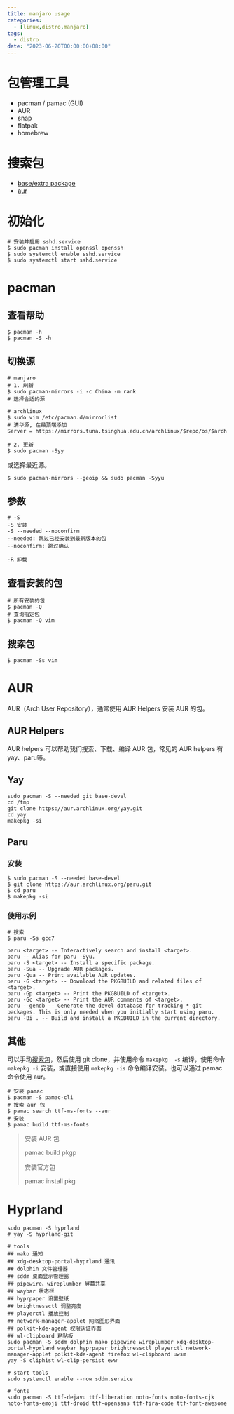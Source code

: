 ```yaml
---
title: manjaro usage
categories: 
  - [linux,distro,manjaro]
tags:
  - distro
date: "2023-06-20T00:00:00+08:00"
---
```


# 包管理工具

- pacman / pamac (GUI)
- AUR
- snap
- flatpak
- homebrew

# 搜索包

- [base/extra package](https://archlinux.org/packages/)
- [aur](https://aur.archlinux.org/packages)

# 初始化

```shell
# 安装并启用 sshd.service
$ sudo pacman install openssl openssh
$ sudo systemctl enable sshd.service
$ sudo systemctl start sshd.service
```

# pacman

## 查看帮助

```shell
$ pacman -h
$ pacman -S -h
```

## 切换源

```shell
# manjaro
# 1. 刷新
$ sudo pacman-mirrors -i -c China -m rank
# 选择合适的源

# archlinux
$ sudo vim /etc/pacman.d/mirrorlist
# 清华源, 在最顶端添加
Server = https://mirrors.tuna.tsinghua.edu.cn/archlinux/$repo/os/$arch

# 2. 更新
$ sudo pacman -Syy
```

或选择最近源。

```shell
$ sudo pacman-mirrors --geoip && sudo pacman -Syyu
```

## 参数

```shell
# -S
-S 安装
-S --needed --noconfirm
--needed: 跳过已经安装到最新版本的包
--noconfirm: 跳过确认

-R 卸载
```

## 查看安装的包

```shell
# 所有安装的包
$ pacman -Q
# 查询指定包
$ pacman -Q vim
```

## 搜索包

```shell
$ pacman -Ss vim
```

# AUR

AUR（Arch User Repository），通常使用 AUR Helpers 安装 AUR 的包。

## AUR Helpers

AUR helpers 可以帮助我们搜索、下载、编译 AUR 包，常见的 AUR helpers 有 yay、paru等。

## Yay

```shell
sudo pacman -S --needed git base-devel
cd /tmp
git clone https://aur.archlinux.org/yay.git
cd yay
makepkg -si
```

## Paru

### 安装

```shell
$ sudo pacman -S --needed base-devel
$ git clone https://aur.archlinux.org/paru.git
$ cd paru
$ makepkg -si
```

### 使用示例

```shell
# 搜索
$ paru -Ss gcc7
```

```shell
paru <target> -- Interactively search and install <target>.
paru -- Alias for paru -Syu.
paru -S <target> -- Install a specific package.
paru -Sua -- Upgrade AUR packages.
paru -Qua -- Print available AUR updates.
paru -G <target> -- Download the PKGBUILD and related files of <target>.
paru -Gp <target> -- Print the PKGBUILD of <target>.
paru -Gc <target> -- Print the AUR comments of <target>.
paru --gendb -- Generate the devel database for tracking *-git packages. This is only needed when you initially start using paru.
paru -Bi . -- Build and install a PKGBUILD in the current directory.
```

## 其他

可以手动[搜索包](https://aur.archlinux.org/packages)，然后使用 git clone，并使用命令 `makepkg  -s` 编译，使用命令 `makepkg -i` 安装，或直接使用 `makepkg -is` 命令编译安装。也可以通过 pamac 命令使用 aur。 

```shell
# 安装 pamac
$ pacman -S pamac-cli
# 搜索 aur 包
$ pamac search ttf-ms-fonts --aur
# 安装
$ pamac build ttf-ms-fonts 
```

> 安装 AUR 包
>
> pamac build pkgp
>
> 安装官方包
>
> pamac install pkg 

# Hyprland

```shell
sudo pacman -S hyprland 
# yay -S hyprland-git

# tools
## mako 通知
## xdg-desktop-portal-hyprland 通讯
## dolphin 文件管理器
## sddm 桌面显示管理器
## pipewire、wireplumber 屏幕共享 
## waybar 状态栏
## hyprpaper 设置壁纸
## brightnessctl 调整亮度
## playerctl 播放控制
## network-manager-applet 网络图形界面
## polkit-kde-agent 权限认证界面
## wl-clipboard	粘贴板
sudo pacman -S sddm dolphin mako pipewire wireplumber xdg-desktop-portal-hyprland waybar hyprpaper brightnessctl playerctl network-manager-applet polkit-kde-agent firefox wl-clipboard	uwsm
yay -S cliphist wl-clip-persist eww

# start tools
sudo systemctl enable --now sddm.service

# fonts
sudo pacman -S ttf-dejavu ttf-liberation noto-fonts noto-fonts-cjk noto-fonts-emoji ttf-droid ttf-opensans ttf-fira-code ttf-font-awesome
```


